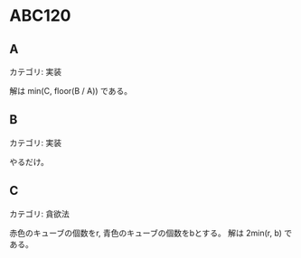# ABC120

## A
カテゴリ: 実装

解は min(C, floor(B / A)) である。

## B
カテゴリ: 実装

やるだけ。

## C
カテゴリ: 貪欲法

赤色のキューブの個数をr, 青色のキューブの個数をbとする。
解は 2min(r, b) である。
